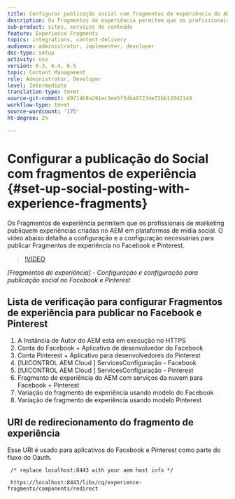 ```yaml
---
title: Configurar publicação social com fragmentos de experiência do AEM
description: Os Fragmentos de experiência permitem que os profissionais de marketing publiquem experiências criadas no AEM em plataformas de mídia social. O vídeo abaixo detalha a configuração e a configuração necessárias para publicar Fragmentos de experiência no Facebook e Pinterest.
sub-product: sites, serviços de conteúdo
feature: Experience Fragments
topics: integrations, content-delivery
audience: administrator, implementer, developer
doc-type: setup
activity: use
version: 6.3, 6.4, 6.5
topic: Content Management
role: Administrator, Developer
level: Intermediate
translation-type: tm+mt
source-git-commit: d9714b9a291ec3ee5f3dba9723de72bb120d2149
workflow-type: tm+mt
source-wordcount: '175'
ht-degree: 2%

---
```



# Configurar a publicação do Social com fragmentos de experiência {#set-up-social-posting-with-experience-fragments}

Os Fragmentos de experiência permitem que os profissionais de marketing publiquem experiências criadas no AEM em plataformas de mídia social. O vídeo abaixo detalha a configuração e a configuração necessárias para publicar Fragmentos de experiência no Facebook e Pinterest.

>[!VIDEO](https://video.tv.adobe.com/v/20592/?quality=9&learn=on)

*[Fragmentos de experiência]  - Configuração e configuração para publicação social no Facebook e Pinterest*

## Lista de verificação para configurar Fragmentos de experiência para publicar no Facebook e Pinterest

1. A Instância de Autor do AEM está em execução no HTTPS
2. Conta do Facebook + Aplicativo de desenvolvedor do Facebook
3. Conta Pinterest + Aplicativo para desenvolvedores do Pinterest
4. [!UICONTROL AEM Cloud ] ServicesConfiguração - Facebook
5. [!UICONTROL AEM Cloud ] ServicesConfiguração - Pinterest
6. Fragmento de experiência do AEM com serviços da nuvem para Facebook + Pinterest
7. Variação do fragmento de experiência usando modelo do Facebook
8. Variação de fragmento de experiência usando modelo Pinterest

## URI de redirecionamento do fragmento de experiência

Esse URI é usado para aplicativos do Facebook e Pinterest como parte do fluxo do Oauth.

```plain
 /* replace localhost:8443 with your aem host info */

 https://localhost:8443/libs/cq/experience-fragments/components/redirect
```

